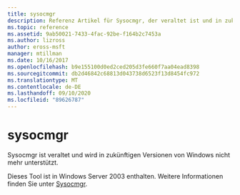 ```yaml
---
title: sysocmgr
description: Referenz Artikel für Sysocmgr, der veraltet ist und in zukünftigen Versionen von Windows nicht mehr unterstützt wird.
ms.topic: reference
ms.assetid: 9ab50021-7433-4fac-92be-f164b2c7453a
ms.author: lizross
author: eross-msft
manager: mtillman
ms.date: 10/16/2017
ms.openlocfilehash: b9e155100d0ed2ced205d3fe660f7aa04ead8398
ms.sourcegitcommit: db2d46842c68813d043738d6523f13d8454fc972
ms.translationtype: MT
ms.contentlocale: de-DE
ms.lasthandoff: 09/10/2020
ms.locfileid: "89626787"
---
```

# <a name="sysocmgr"></a>sysocmgr

Sysocmgr ist veraltet und wird in zukünftigen Versionen von Windows nicht mehr unterstützt.

Dieses Tool ist in Windows Server 2003 enthalten. Weitere Informationen finden Sie unter [Sysocmgr](/previous-versions/orphan-topics/ws.10/cc773290(v=ws.10)).

